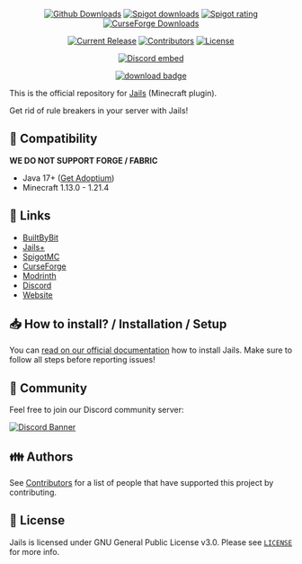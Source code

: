 <p align="center">
<a href="https://github.com/zitemaker/Jails/releases/"><img src="https://img.shields.io/github/downloads/zitemaker/Jails/latest/total.svg" alt="Github Downloads"></a>
<a href="https://www.spigotmc.org/resources/123183/"><img src="https://img.shields.io/spiget/downloads/123183?label=Spigot%20Downloads" alt="Spigot downloads"></a>
<a href="https://www.spigotmc.org/resources/123183/"><img src="https://img.shields.io/spiget/rating/123183" alt="Spigot rating"></a>
<a href="https://www.curseforge.com/minecraft/bukkit-plugins/jails"><img src="https://img.shields.io/curseforge/dt/1218504?label=CurseForge%20Downloads" alt="CurseForge Downloads"></a>

</p>

<p align="center">
<a href="https://github.com/SkinsRestorer/SkinsRestorer/releases/latest"><img src="https://img.shields.io/github/release/zitemaker/Jails.svg" alt="Current Release"></a>
<a href="https://github.com/zitemaker/Jails/graphs/contributors"><img src="https://img.shields.io/github/contributors/zitemaker/Jails.svg" alt="Contributors"></a>
<a href="https://github.com/zitemaker/Jails/blob/master/LICENSE"><img src="https://img.shields.io/github/license/zitemaker/Jails.svg" alt="License"></a>
</p>

<p align="center"><a href="https://discord.gg/HkTQz3xWJc"><img src="https://discord.com/api/guilds/1341770518684241991/embed.png" alt="Discord embed"></a></p>
<p align="center"><a href="https://github.com/zitemaker/Jails/releases/latest/"><img src="https://img.shields.io/badge/DOWNLOAD-LATEST-success?style=for-the-badge" alt="download badge"></a></p>

This is the official repository for [Jails](https://zitemaker.tebex.io/) (Minecraft plugin).

Get rid of rule breakers in your server with Jails!

## :telescope: Compatibility

**WE DO NOT SUPPORT FORGE / FABRIC**

- Java 17+ ([Get Adoptium](https://adoptium.net/))
- Minecraft 1.13.0 - 1.21.4

## :link: Links

- [BuiltByBit](https://builtbybit.com/resources/jails.62499/)
- [Jails+](https://zitemaker.tebex.io/package/6703941)
- [SpigotMC](https://www.spigotmc.org/resources/123183)
- [CurseForge](https://www.curseforge.com/minecraft/bukkit-plugins/jails)
- [Modrinth](https://modrinth.com/plugin/jails)
- [Discord](https://discord.gg/HkTQz3xWJc)
- [Website](https://zitemaker.tebex.io)

## 📥 How to install? / Installation / Setup

You can [read on our official documentation](https://zitemakers-organization.gitbook.io/jails) how to
install Jails. Make sure to follow all steps before reporting issues!

## 🌈 Community

Feel free to join our Discord community server:

[![Discord Banner](https://discord.com/api/guilds/1341770518684241991/widget.png?style=banner2)](https://discord.gg/HkTQz3xWJc)

## :family: Authors

See [Contributors](https://skinsrestorer.net/contributors) for a list of people that have
supported this project by contributing.

## :scroll: License

Jails is licensed under GNU General Public License v3.0. Please
see [`LICENSE`](https://github.com/zitemaker/Jails/blob/master/LICENSE) for more info.
